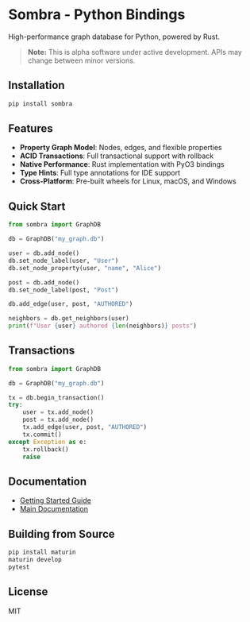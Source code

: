# Sombra - Python Bindings

High-performance graph database for Python, powered by Rust.

> **Note:** This is alpha software under active development. APIs may change between minor versions.

## Installation

```bash
pip install sombra
```

## Features

- **Property Graph Model**: Nodes, edges, and flexible properties
- **ACID Transactions**: Full transactional support with rollback
- **Native Performance**: Rust implementation with PyO3 bindings
- **Type Hints**: Full type annotations for IDE support
- **Cross-Platform**: Pre-built wheels for Linux, macOS, and Windows

## Quick Start

```python
from sombra import GraphDB

db = GraphDB("my_graph.db")

user = db.add_node()
db.set_node_label(user, "User")
db.set_node_property(user, "name", "Alice")

post = db.add_node()
db.set_node_label(post, "Post")

db.add_edge(user, post, "AUTHORED")

neighbors = db.get_neighbors(user)
print(f"User {user} authored {len(neighbors)} posts")
```

## Transactions

```python
from sombra import GraphDB

db = GraphDB("my_graph.db")

tx = db.begin_transaction()
try:
    user = tx.add_node()
    post = tx.add_node()
    tx.add_edge(user, post, "AUTHORED")
    tx.commit()
except Exception as e:
    tx.rollback()
    raise
```

## Documentation

- [Getting Started Guide](https://github.com/maskdotdev/sombra/blob/main/docs/python-guide.md)
- [Main Documentation](https://github.com/maskdotdev/sombra)

## Building from Source

```bash
pip install maturin
maturin develop
pytest
```

## License

MIT
